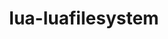 ---
title: "lua-luafilesystem"
layout: cache
categories: [package, develop]
meta: {"versions": ["1.8.0"], "compilers": ["gcc@=11.4.0"], "oss": ["ubuntu22.04"], "platforms": ["linux"], "targets": ["x86_64_v3"], "stacks": ["root", "tutorial"], "num_specs": 3, "num_specs_by_stack": {"tutorial": 3, "root": 3}}
spec_details: [{"hash": "qj5chawluhx2czgfqjnzqnabvhwpjjye", "compiler": "gcc@=11.4.0", "versions": ["1.8.0"], "os": "ubuntu22.04", "platform": "linux", "target": "x86_64_v3", "variants": ["build_system=lua"], "stacks": ["tutorial", "root"], "size": "-", "tarball": "https://binaries.spack.io/develop/build_cache/linux-ubuntu22.04-x86_64_v3/gcc-11.4.0/lua-luafilesystem-1.8.0/linux-ubuntu22.04-x86_64_v3-gcc-11.4.0-lua-luafilesystem-1.8.0-qj5chawluhx2czgfqjnzqnabvhwpjjye.spack"}, {"hash": "ascewvucypqivbga3fsrn3mjlaflyt3d", "compiler": "gcc@=11.4.0", "versions": ["1.8.0"], "os": "ubuntu22.04", "platform": "linux", "target": "x86_64_v3", "variants": ["build_system=lua"], "stacks": ["tutorial", "root"], "size": "-", "tarball": "https://binaries.spack.io/develop/build_cache/linux-ubuntu22.04-x86_64_v3/gcc-11.4.0/lua-luafilesystem-1.8.0/linux-ubuntu22.04-x86_64_v3-gcc-11.4.0-lua-luafilesystem-1.8.0-ascewvucypqivbga3fsrn3mjlaflyt3d.spack"}, {"hash": "nuhxrp5ebqioonxaynl27nnc5dynqoro", "compiler": "gcc@=11.4.0", "versions": ["1.8.0"], "os": "ubuntu22.04", "platform": "linux", "target": "x86_64_v3", "variants": ["build_system=lua"], "stacks": ["tutorial", "root"], "size": "-", "tarball": "https://binaries.spack.io/develop/build_cache/linux-ubuntu22.04-x86_64_v3/gcc-11.4.0/lua-luafilesystem-1.8.0/linux-ubuntu22.04-x86_64_v3-gcc-11.4.0-lua-luafilesystem-1.8.0-nuhxrp5ebqioonxaynl27nnc5dynqoro.spack"}]
---